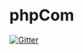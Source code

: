 # phpCom

[![Gitter](https://badges.gitter.im/Join%20Chat.svg)](https://gitter.im/DrPalich/phpCom?utm_source=badge&utm_medium=badge&utm_campaign=pr-badge&utm_content=badge)